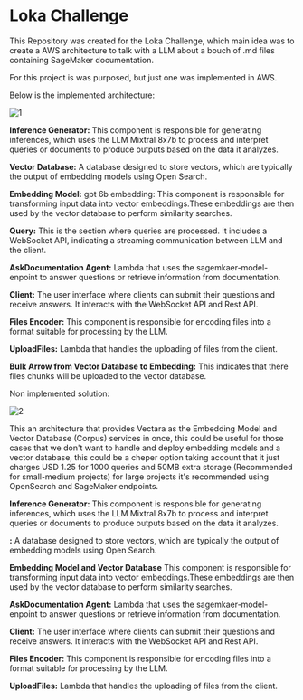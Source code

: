 # Loka Challenge

This Repository was created for the Loka Challenge, which main idea was to create a AWS architecture to talk with a LLM about a bouch of .md files containing SageMaker documentation.

For this project is was purposed, but just one was implemented in AWS. 

Below is the implemented architecture:

![1](https://github.com/Sebas102507/loka_challenge/assets/52805660/30bb7f6a-ac0c-4f68-80be-c3caa3a2e79b)



**Inference Generator:** This component is responsible for generating inferences, which  uses the LLM Mixtral 8x7b to process and interpret queries or documents to produce outputs based on the data it analyzes.

**Vector Database:** A database designed to store vectors, which are typically the output of embedding models using Open Search.

**Embedding Model:** gpt 6b embedding: This component is responsible for transforming input data into vector embeddings.These embeddings are then used by the vector database to perform similarity searches.

**Query:** This is the section where queries are processed. It includes a WebSocket API, indicating a streaming communication between LLM and the client.

**AskDocumentation Agent:** Lambda that uses the sagemkaer-model-enpoint to answer questions or retrieve information from documentation.

**Client:** The user interface where clients can submit their questions and receive answers. It interacts with the WebSocket API and Rest API.

**Files Encoder:** This component is responsible for encoding files into a format suitable for processing by the LLM.

**UploadFiles:** Lambda that handles the uploading of files from the client.

**Bulk Arrow from Vector Database to Embedding:** This indicates that there files chunks will be uploaded to the vector database.


Non implemented solution:

![2](https://github.com/Sebas102507/loka_challenge/assets/52805660/92a1d7e3-db58-489c-b777-6fc9e7b5224e)


This an architecture that provides Vectara as the Embedding Model and Vector Database (Corpus) services in once, this could be useful for those cases that we don't want to handle and deploy embedding models and a vector database, this could be a cheper option taking account that it just charges USD 1.25 for 1000 queries and 50MB extra storage (Recommended for small-medium projects) for large projects it's recommended using OpenSearch and SageMaker endpoints.

**Inference Generator:** This component is responsible for generating inferences, which  uses the LLM Mixtral 8x7b to process and interpret queries or documents to produce outputs based on the data it analyzes.

**:** A database designed to store vectors, which are typically the output of embedding models using Open Search.

**Embedding Model and Vector Database** This component is responsible for transforming input data into vector embeddings.These embeddings are then used by the vector database to perform similarity searches.

**AskDocumentation Agent:** Lambda that uses the sagemkaer-model-enpoint to answer questions or retrieve information from documentation.

**Client:** The user interface where clients can submit their questions and receive answers. It interacts with the WebSocket API and Rest API.

**Files Encoder:** This component is responsible for encoding files into a format suitable for processing by the LLM.

**UploadFiles:** Lambda that handles the uploading of files from the client.
